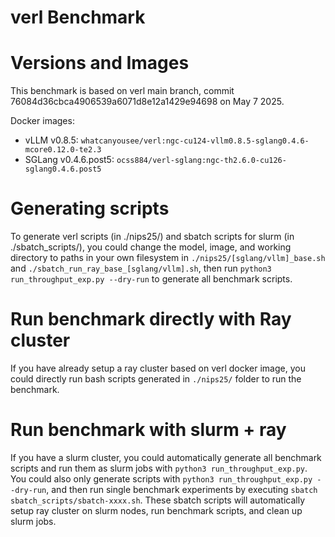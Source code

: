 # verl Benchmark

# Versions and Images

This benchmark is based on verl main branch, commit 76084d36cbca4906539a6071d8e12a1429e94698 on May 7 2025. 

Docker images:
- vLLM v0.8.5: `whatcanyousee/verl:ngc-cu124-vllm0.8.5-sglang0.4.6-mcore0.12.0-te2.3`
- SGLang v0.4.6.post5: `ocss884/verl-sglang:ngc-th2.6.0-cu126-sglang0.4.6.post5`

# Generating scripts

To generate verl scripts (in ./nips25/) and sbatch scripts for slurm (in ./sbatch_scripts/), you could change the model, image, and working directory to paths in your own filesystem in `./nips25/[sglang/vllm]_base.sh` and `./sbatch_run_ray_base_[sglang/vllm].sh`, then run `python3 run_throughput_exp.py --dry-run` to generate all benchmark scripts.

# Run benchmark directly with Ray cluster

If you have already setup a ray cluster based on verl docker image, you could directly run bash scripts generated in `./nips25/` folder to run the benchmark.

# Run benchmark with slurm + ray

If you have a slurm cluster, you could automatically generate all benchmark scripts and run them as slurm jobs with `python3 run_throughput_exp.py`. You could also only generate scripts with `python3 run_throughput_exp.py --dry-run`, and then run single benchmark experiments by executing `sbatch sbatch_scripts/sbatch-xxxx.sh`. These sbatch scripts will automatically setup ray cluster on slurm nodes, run benchmark scripts, and clean up slurm jobs. 